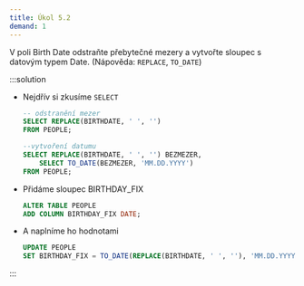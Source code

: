```yaml
---
title: Úkol 5.2
demand: 1
---
```


V poli Birth Date odstraňte přebytečné mezery a vytvořte sloupec s datovým typem Date. (Nápověda: `REPLACE`, `TO_DATE`)

:::solution

- Nejdřív si zkusíme `SELECT`

  ```sql
  -- odstranění mezer
  SELECT REPLACE(BIRTHDATE, ' ', '')
  FROM PEOPLE;

  --vytvoření datumu
  SELECT REPLACE(BIRTHDATE, ' ', '') BEZMEZER,
      SELECT TO_DATE(BEZMEZER, 'MM.DD.YYYY')
  FROM PEOPLE;
  ```

- Přidáme sloupec BIRTHDAY_FIX

  ```sql
  ALTER TABLE PEOPLE
  ADD COLUMN BIRTHDAY_FIX DATE;
  ```

- A naplníme ho hodnotami

  ```sql
  UPDATE PEOPLE
  SET BIRTHDAY_FIX = TO_DATE(REPLACE(BIRTHDATE, ' ', ''), 'MM.DD.YYYY');
  ```

:::
